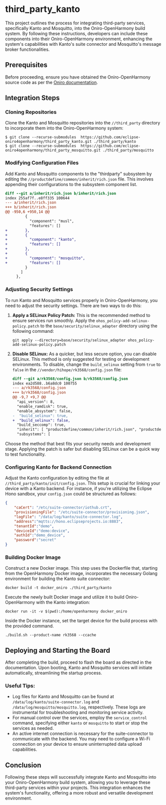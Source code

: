 # third_party_kanto

This project outlines the process for integrating third-party services, specifically Kanto and Mosquitto, into the Oniro-OpenHarmony build system. By following these instructions, developers can include these components into their Oniro-OpenHarmony environment, enhancing the system's capabilities with Kanto's suite connector and Mosquitto's message broker functionalities.

## Prerequisites
Before proceeding, ensure you have obtained the Oniro-OpenHarmony source code as per the [Oniro documentation](https://docs.oniroproject.org/quick-build.html#obtaining-the-source-code).

## Integration Steps
### Cloning Repositories
Clone the Kanto and Mosquitto repositories into the `//third_party` directory to incorporate them into the Oniro-OpenHarmony system:

```console
$ git clone --recurse-submodules  https://github.com/eclipse-oniro4openharmony/third_party_kanto.git ./third_party/kanto
$ git clone --recurse-submodules  https://github.com/eclipse-oniro4openharmony/third_party_mosquitto.git ./third_party/mosquitto
```

### Modifying Configuration Files
Add Kanto and Mosquitto components to the "thirdparty" subsystem by editing the `//productdefine/common/inherit/rich.json` file. This involves appending their configurations to the subsystem component list.

```diff
diff --git a/inherit/rich.json b/inherit/rich.json
index 255af7f..e8ff335 100644
--- a/inherit/rich.json
+++ b/inherit/rich.json
@@ -950,6 +950,14 @@
         {
           "component": "musl",
           "features": []
+        },
+        {
+          "component": "kanto",
+          "features": []
+        },
+        {
+          "component": "mosquitto",
+          "features": []
         }
       ]
     },

```

### Adjusting Security Settings

To run Kanto and Mosquitto services properly in Oniro-OpenHarmony, you need to adjust the security settings. There are two ways to do this:

1. **Apply a SELinux Policy Patch:** This is the recommended method to ensure services run smoothly. Apply the `ohos_policy-add-selinux-policy.patch` to the `base/security/selinux_adapter` directory using the following command:

    ```console
    git apply --directory=base/security/selinux_adapter ohos_policy-add-selinux-policy.patch
    ```

2. **Disable SELinux:** As a quicker, but less secure option, you can disable SELinux. This method is only suggested for testing or development environments. To disable, change the `build_selinux` setting from `true` to `false` in the `//vendor/hihope/rk3568/config.json` file:

    ```diff
    diff --git a/rk3568/config.json b/rk3568/config.json
    index ea2d588..b6a8dc0 100755
    --- a/rk3568/config.json
    +++ b/rk3568/config.json
    @@ -9,7 +9,7 @@
      "api_version": 8,
      "enable_ramdisk": true,
      "enable_absystem": false,
    -  "build_selinux": true,
    +  "build_selinux": false,
      "build_seccomp": true,
      "inherit": [ "productdefine/common/inherit/rich.json", "productdefine/common/inherit/chipset_common.json" ],
      "subsystems": [
    ```

Choose the method that best fits your security needs and development stage. Applying the patch is safer but disabling SELinux can be a quick way to test functionality.

### Configuring Kanto for Backend Connection
Adjust the Kanto configuration by editing the file at `//third_party/kanto/init/config.json`. This setup is crucial for linking your device with a Kanto backend. For instance, if you're utilizing the Eclipse Hono sandbox, your `config.json` could be structured as follows:
```json
{
    "caCert": "/etc/suite-connector/iothub.crt",
    "provisioningFile": "/etc/suite-connector/provisioning.json",
    "logFile": "/data/log/kanto/suite-connector.log",
    "address":"mqtts://hono.eclipseprojects.io:8883",
    "tenantId":"demo",
    "deviceId":"demo:device",
    "authId":"demo_device",
    "password":"secret"
}
```

### Building Docker Image
Construct a new Docker image. This step uses the Dockerfile that, starting from the OpenHarmony Docker image, incorporates the necessary Golang environment for building the Kanto suite connector:


```console
docker build -t docker_oniro ./third_party/kanto
```

Execute the newly built Docker image and utilize it to build Oniro-OpenHarmony with the Kanto integration:

```console
docker run -it -v $(pwd):/home/openharmony docker_oniro
```

Inside the Docker instance, set the target device for the build process with the provided command.

```console
./build.sh --product-name rk3568 --ccache
```

## Deploying and Starting the Board
After completing the build, proceed to flash the board as directed in the documentation. Upon booting, Kanto and Mosquitto services will initiate automatically, streamlining the startup process.

### Useful Tips:
- Log files for Kanto and Mosquitto can be found at `/data/log/kanto/suite-connector.log` and `/data/log/mosquitto/mosquitto.log`, respectively. These logs are instrumental for troubleshooting and monitoring service activity.
- For manual control over the services, employ the `service_control` command, specifying either `kanto` or `mosquitto` to start or stop the services as needed.
- An active internet connection is necessary for the suite-connector to communicate with the backend. You may need to configure a Wi-Fi connection on your device to ensure uninterrupted data upload capabilities.

## Conclusion
Following these steps will successfully integrate Kanto and Mosquitto into your Oniro-OpenHarmony build system, allowing you to leverage these third-party services within your projects. This integration enhances the system's functionality, offering a more robust and versatile development environment.
